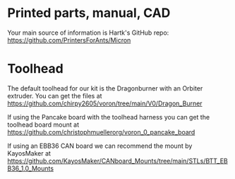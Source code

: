 # Printed parts, manual, CAD
Your main source of information is Hartk's GitHub repo: https://github.com/PrintersForAnts/Micron

# Toolhead
The default toolhead for our kit is the Dragonburner with an Orbiter extruder. You can get the files at https://github.com/chirpy2605/voron/tree/main/V0/Dragon_Burner

If using the Pancake board with the toolhead harness you can get the toolhead board mount at https://github.com/christophmuellerorg/voron_0_pancake_board

If using an EBB36 CAN board we can recommend the mount by KayosMaker at https://github.com/KayosMaker/CANboard_Mounts/tree/main/STLs/BTT_EBB36_1.0_Mounts
